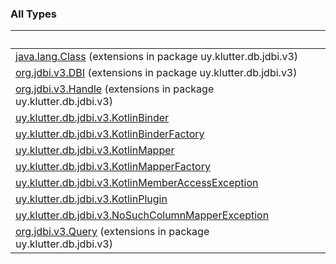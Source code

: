 
### All Types

|&nbsp;|&nbsp;|
|---|---|
| [java.lang.Class](../uy.klutter.db.jdbi.v3/java.lang.-class/index.md) (extensions in package uy.klutter.db.jdbi.v3) |  |
| [org.jdbi.v3.DBI](../uy.klutter.db.jdbi.v3/org.jdbi.v3.-d-b-i/index.md) (extensions in package uy.klutter.db.jdbi.v3) |  |
| [org.jdbi.v3.Handle](../uy.klutter.db.jdbi.v3/org.jdbi.v3.-handle/index.md) (extensions in package uy.klutter.db.jdbi.v3) |  |
| [uy.klutter.db.jdbi.v3.KotlinBinder](../uy.klutter.db.jdbi.v3/-kotlin-binder/index.md) |  |
| [uy.klutter.db.jdbi.v3.KotlinBinderFactory](../uy.klutter.db.jdbi.v3/-kotlin-binder-factory/index.md) |  |
| [uy.klutter.db.jdbi.v3.KotlinMapper](../uy.klutter.db.jdbi.v3/-kotlin-mapper/index.md) |  |
| [uy.klutter.db.jdbi.v3.KotlinMapperFactory](../uy.klutter.db.jdbi.v3/-kotlin-mapper-factory/index.md) |  |
| [uy.klutter.db.jdbi.v3.KotlinMemberAccessException](../uy.klutter.db.jdbi.v3/-kotlin-member-access-exception/index.md) |  |
| [uy.klutter.db.jdbi.v3.KotlinPlugin](../uy.klutter.db.jdbi.v3/-kotlin-plugin/index.md) |  |
| [uy.klutter.db.jdbi.v3.NoSuchColumnMapperException](../uy.klutter.db.jdbi.v3/-no-such-column-mapper-exception/index.md) |  |
| [org.jdbi.v3.Query](../uy.klutter.db.jdbi.v3/org.jdbi.v3.-query/index.md) (extensions in package uy.klutter.db.jdbi.v3) |  |
